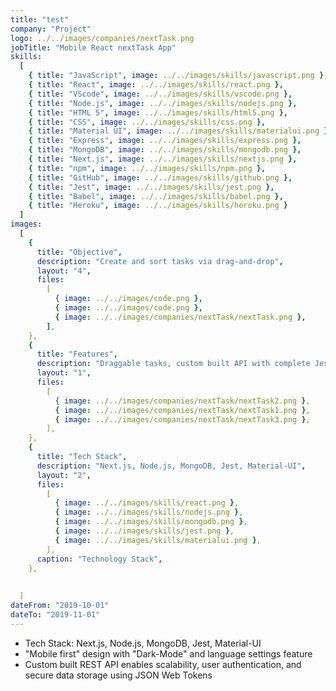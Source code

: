 ```yaml
---
title: "test"
company: "Project"
logo: ../../images/companies/nextTask.png
jobTitle: "Mobile React nextTask App"
skills:
  [
    { title: "JavaScript", image: ../../images/skills/javascript.png },
    { title: "React", image: ../../images/skills/react.png },
    { title: "VScode", image: ../../images/skills/vscode.png },
    { title: "Node.js", image: ../../images/skills/nodejs.png },
    { title: "HTML 5", image: ../../images/skills/html5.png },
    { title: "CSS", image: ../../images/skills/css.png },
    { title: "Material UI", image: ../../images/skills/materialui.png },
    { title: "Express", image: ../../images/skills/express.png },
    { title: "MongoDB", image: ../../images/skills/mongodb.png },
    { title: "Next.js", image: ../../images/skills/nextjs.png },
    { title: "npm", image: ../../images/skills/npm.png },
    { title: "GitHub", image: ../../images/skills/github.png },
    { title: "Jest", image: ../../images/skills/jest.png },
    { title: "Babel", image: ../../images/skills/babel.png },
    { title: "Heroku", image: ../../images/skills/heroku.png }
  ]
images:
  [
    {
      title: "Objective",
      description: "Create and sort tasks via drag-and-drop",
      layout: "4",
      files:
        [
          { image: ../../images/code.png },
          { image: ../../images/code.png },
          { image: ../../images/companies/nextTask/nextTask.png },
        ],
    },
    {
      title: "Features",
      description: "Draggable tasks, custom built API with complete Jest unit testing",
      layout: "1",
      files:
        [
          { image: ../../images/companies/nextTask/nextTask2.png },
          { image: ../../images/companies/nextTask/nextTask1.png },
          { image: ../../images/companies/nextTask/nextTask3.png },
        ],
    },
    {
      title: "Tech Stack",
      description: "Next.js, Node.js, MongoDB, Jest, Material-UI",
      layout: "2",
      files:
        [
          { image: ../../images/skills/react.png },
          { image: ../../images/skills/nodejs.png },
          { image: ../../images/skills/mongodb.png },
          { image: ../../images/skills/jest.png },
          { image: ../../images/skills/materialui.png },
        ],
      caption: "Technology Stack",
    },
   
    
  ]
dateFrom: "2019-10-01"
dateTo: "2019-11-01"
---
```

- Tech Stack: Next.js, Node.js, MongoDB, Jest, Material-UI
- "Mobile first" design with "Dark-Mode" and language settings feature 
- Custom built REST API enables scalability, user authentication, and secure data storage using JSON Web Tokens